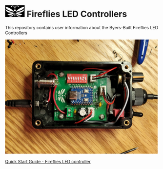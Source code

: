 # <img src="/assets/Firefly_basic_logo.png" width="64">  Fireflies LED Controllers
This repository contains user information about the Byers-Built Fireflies LED Controllers

<img src="/assets/Fireflies_std_vi_open_controller.jpg" width="500">

[Quick Start Guide - Fireflies LED controller](/user_manuals/Fireflies_controller_std_v1.md)
